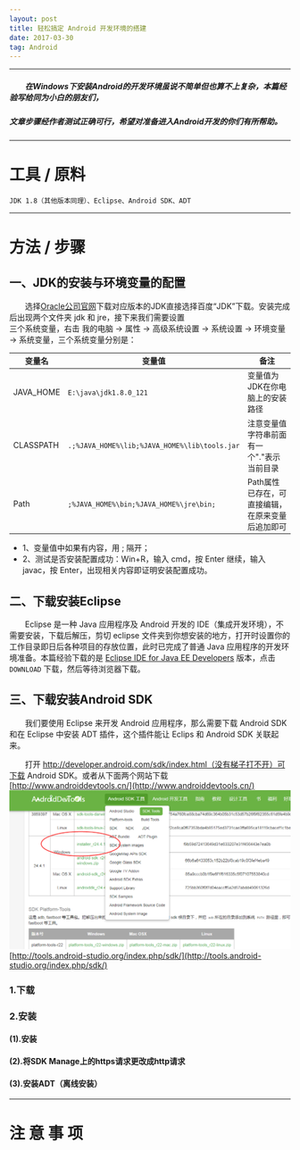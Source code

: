 ```yaml
---
layout: post
title: 轻松搞定 Android 开发环境的搭建
date: 2017-03-30
tag: Android
---
```


___
##### 　　在Windows下安装Android的开发环境虽说不简单但也算不上复杂，本篇经验写给同为小白的朋友们，  
##### 文章步骤经作者测试正确可行，希望对准备进入Android开发的你们有所帮助。

___
# 工具 / 原料
    JDK 1.8（其他版本同理）、Eclipse、Android SDK、ADT

___
# 方法 / 步骤

## 一、JDK的安装与环境变量的配置

　　选择[Oracle公司官网](http://www.oracle.com/technetwork/java/javase/downloads/jdk8-downloads-2133151.html)下载对应版本的JDK直接选择百度“JDK”下载。安装完成后出现两个文件夹 jdk 和 jre，接下来我们需要设置  
三个系统变量，右击	我的电脑 -> 属性 -> 高级系统设置 -> 系统设置 -> 环境变量 -> 系统变量，三个系统变量分别是：

|变量名|变量值|备注|
|----|----|----|
|JAVA_HOME|`E:\java\jdk1.8.0_121`|变量值为JDK在你电脑上的安装路径|
|CLASSPATH|`.;%JAVA_HOME%\lib;%JAVA_HOME%\lib\tools.jar`|注意变量值字符串前面有一个"."表示当前目录|
|Path|`;%JAVA_HOME%\bin;%JAVA_HOME%\jre\bin;`|Path属性已存在，可直接编辑，在原来变量后追加即可|

- 1、变量值中如果有内容，用 ; 隔开；
- 2、测试是否安装配置成功：Win+R，输入 cmd，按 Enter 继续，输入 javac，按 Enter，出现相关内容即证明安装配置成功。

## 二、下载安装Eclipse

　　Eclipse 是一种 Java 应用程序及 Android 开发的 IDE（集成开发环境），不需要安装，下载后解压，剪切 eclipse 文件夹到你想安装的地方，打开时设置你的工作目录即日后各种项目的存放位置，此时已完成了普通 Java 应用程序的开发环境准备。本篇经验下载的是 [Eclipse IDE for Java EE Developers](https://www.eclipse.org/downloads/download.php?file=/technology/epp/downloads/release/oxygen/2/eclipse-jee-oxygen-2-win32-x86_64.zip) 版本，点击 `DOWNLOAD` 下载，然后等待浏览器下载。

## 三、下载安装Android SDK

　　我们要使用 Eclipse 来开发 Android 应用程序，那么需要下载 Android SDK 和在 Eclipse 中安装 ADT 插件，这个插件能让 Eclips 和 Android SDK 关联起来。

　　打开 http://developer.android.com/sdk/index.html（没有梯子打不开）可下载 Android SDK。或者从下面两个网站下载
[http://www.androiddevtools.cn/](http://www.androiddevtools.cn/)  
![](/images/posts/AndroidIDE/SDKTools1.png)
[http://tools.android-studio.org/index.php/sdk/](http://tools.android-studio.org/index.php/sdk/)

### 1.下载

### 2.安装

#### (1).安装

#### (2).将SDK Manage上的https请求更改成http请求

#### (3).安装ADT（离线安装）

___
# 注 意 事 项
